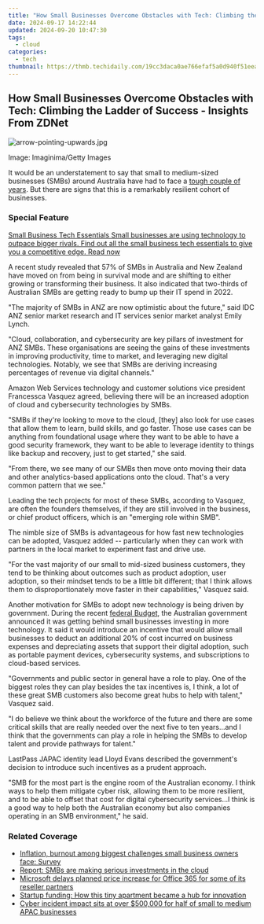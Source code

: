 ```yaml
---
title: "How Small Businesses Overcome Obstacles with Tech: Climbing the Ladder of Success - Insights From ZDNet"
date: 2024-09-17 14:22:44
updated: 2024-09-20 10:47:30
tags:
  - cloud
categories:
  - tech
thumbnail: https://thmb.techidaily.com/19cc3daca0ae766efaf5a0d940f51eeacf8f6380658cff3e15c9f29d7f7d98eb.jpg
---
```


## How Small Businesses Overcome Obstacles with Tech: Climbing the Ladder of Success - Insights From ZDNet

![arrow-pointing-upwards.jpg](https://www.zdnet.com/a/img/resize/36e419e66d8a2071f8f6992357c7e7a519dc5ba7/2022/05/30/92dd8861-d7dc-48ab-a010-a19dcc916dff/arrow-pointing-upwards.jpg?auto=webp&width=1280)

Image: Imaginima/Getty Images

It would be an understatement to say that small to medium-sized businesses (SMBs) around Australia have had to face a [tough couple of years](https://www.rba.gov.au/publications/bulletin/2021/sep/small-business-finance-and-covid-19-outbreaks.html). But there are signs that this is a remarkably resilient cohort of businesses. 

### Special Feature

[Small Business Tech Essentials Small businesses are using technology to outpace bigger rivals. Find out all the small business tech essentials to give you a competitive edge.  Read now](https://www.zdnet.com/topic/small-business-tech-essentials/)

A recent study revealed that 57% of SMBs in Australia and New Zealand have moved on from being in survival mode and are shifting to either growing or transforming their business. It also indicated that two-thirds of Australian SMBs are getting ready to bump up their IT spend in 2022\. 

"The majority of SMBs in ANZ are now optimistic about the future," said IDC ANZ senior market research and IT services senior market analyst Emily Lynch. 

"Cloud, collaboration, and cybersecurity are key pillars of investment for ANZ SMBs. These organisations are seeing the gains of these investments in improving productivity, time to market, and leveraging new digital technologies. Notably, we see that SMBs are deriving increasing percentages of revenue via digital channels." 

Amazon Web Services technology and customer solutions vice president Francessca Vasquez agreed, believing there will be an increased adoption of cloud and cybersecurity technologies by SMBs. 

"SMBs if they're looking to move to the cloud, \[they\] also look for use cases that allow them to learn, build skills, and go faster. Those use cases can be anything from foundational usage where they want to be able to have a good security framework, they want to be able to leverage identity to things like backup and recovery, just to get started," she said. 

"From there, we see many of our SMBs then move onto moving their data and other analytics-based applications onto the cloud. That's a very common pattern that we see." 

Leading the tech projects for most of these SMBs, according to Vasquez, are often the founders themselves, if they are still involved in the business, or chief product officers, which is an "emerging role within SMB". 

The nimble size of SMBs is advantageous for how fast new technologies can be adopted, Vasquez added -- particularly when they can work with partners in the local market to experiment fast and drive use.

"For the vast majority of our small to mid-sized business customers, they tend to be thinking about outcomes such as product adoption, user adoption, so their mindset tends to be a little bit different; that I think allows them to disproportionately move faster in their capabilities," Vasquez said. 

Another motivation for SMBs to adopt new technology is being driven by government. During the recent [federal Budget](https://www.zdnet.com/article/australian-budget-2022-delivers-au9-9-billion-for-spicy-cyber/), the Australian government announced it was getting behind small businesses investing in more technology. It said it would introduce an incentive that would allow small businesses to deduct an additional 20% of cost incurred on business expenses and depreciating assets that support their digital adoption, such as portable payment devices, cybersecurity systems, and subscriptions to cloud-based services. 

"Governments and public sector in general have a role to play. One of the biggest roles they can play besides the tax incentives is, I think, a lot of these great SMB customers also become great hubs to help with talent," Vasquez said. 

"I do believe we think about the workforce of the future and there are some critical skills that are really needed over the next five to ten years…and I think that the governments can play a role in helping the SMBs to develop talent and provide pathways for talent." 

LastPass JAPAC identity lead Lloyd Evans described the government's decision to introduce such incentives as a prudent approach. 

"SMB for the most part is the engine room of the Australian economy. I think ways to help them mitigate cyber risk, allowing them to be more resilient, and to be able to offset that cost for digital cybersecurity services…I think is a good way to help both the Australian economy but also companies operating in an SMB environment," he said. 

###  Related Coverage 

* [Inflation, burnout among biggest challenges small business owners face: Survey](https://www.zdnet.com/article/inflation-and-burnout-among-the-greatest-concerns-of-small-business-owners-capital-one-survey/)
* [Report: SMBs are making serious investments in the cloud](https://www.zdnet.com/article/report-more-than-half-of-smbs-now-spend-more-than-1m-on-the-cloud/)
* [Microsoft delays planned price increase for Office 365 for some of its reseller partners](https://www.zdnet.com/article/microsoft-delays-planned-price-increase-for-office-365-for-some-of-its-reseller-partners/)
* [Startup funding: How this tiny apartment became a hub for innovation](https://www.zdnet.com/article/startup-funding-how-this-tiny-apartment-became-a-hub-for-innovation/)
* [Cyber incident impact sits at over $500,000 for half of small to medium APAC businesses](https://www.zdnet.com/article/cyber-incident-impact-sits-at-over-500000-for-half-of-small-to-medium-apac-businesses/)

<ins class="adsbygoogle"
     style="display:block"
     data-ad-format="autorelaxed"
     data-ad-client="ca-pub-7571918770474297"
     data-ad-slot="1223367746"></ins>



<ins class="adsbygoogle"
     style="display:block"
     data-ad-client="ca-pub-7571918770474297"
     data-ad-slot="8358498916"
     data-ad-format="auto"
     data-full-width-responsive="true"></ins>
